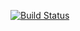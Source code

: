 [![Build Status](https://travis-ci.org/LcNdinda/Flask_Business.svg?branch=master)](https://travis-ci.org/LcNdinda/Flask_Business)
